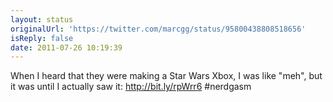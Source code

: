```yaml
---
layout: status
originalUrl: 'https://twitter.com/marcgg/status/95800438808518656'
isReply: false
date: 2011-07-26 10:19:39
---
```


When I heard that they were making a Star Wars Xbox, I was like "meh", but it was until I actually saw it: http://bit.ly/rpWrr6 #nerdgasm
